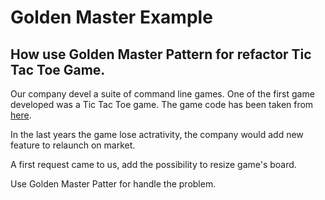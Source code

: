 # Golden Master Example

## How use Golden Master Pattern for refactor Tic Tac Toe Game.

Our company devel a suite of command line games. One of the first game developed was a Tic Tac Toe game. 
The game code has been taken from [here](https://www.c-sharpcorner.com/UploadFile/75a48f/tic-tac-toe-game-in-C-Sharp/).  

In the last years the game lose actrativity, the company would add new feature to relaunch on market. 

A first request came to us, add the possibility to resize game's board.

Use Golden Master Patter for handle the problem. 

